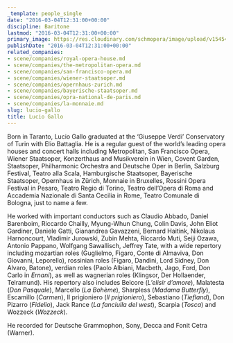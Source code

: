 ```yaml
---
_template: people_single
date: "2016-03-04T12:31:00+00:00"
discipline: Baritone
lastmod: "2016-03-04T12:31:00+00:00"
primary_image: https://res.cloudinary.com/schmopera/image/upload/v1545409169/media/webhook-uploads/1457094536880/Lucio-Gallo.jpg.jpg
publishDate: "2016-03-04T12:31:00+00:00"
related_companies:
- scene/companies/royal-opera-house.md
- scene/companies/the-metropolitan-opera.md
- scene/companies/san-francisco-opera.md
- scene/companies/wiener-staatsoper.md
- scene/companies/opernhaus-zurich.md
- scene/companies/bayerische-staatsoper.md
- scene/companies/opra-national-de-paris.md
- scene/companies/la-monnaie.md
slug: lucio-gallo
title: Lucio Gallo
---
```


Born in Taranto, Lucio Gallo graduated at the ‘Giuseppe Verdi’ Conservatory of Turin with Elio Battaglia. He is a regular guest of the world’s leading opera houses and concert halls including Metropolitan, San Francisco Opera, Wiener Staatsoper, Konzerthaus and Musikverein in Wien, Covent Garden, Staatsoper, Philharmonic Orchestra and Deutsche Oper in Berlin, Salzburg Festival, Teatro alla Scala, Hamburgische Staatsoper, Bayerische Staatsoper, Opernhaus in Zürich, Monnaie in Bruxelles, Rossini Opera Festival in Pesaro, Teatro Regio di Torino, Teatro dell’Opera di Roma and Accademia Nazionale di Santa Cecilia in Rome, Teatro Comunale di Bologna, just to name a few.

He worked with important conductors such as Claudio Abbado, Daniel Barenboim, Riccardo Chailly, Myung-Whun Chung, Colin Davis, John Eliot Gardiner, Daniele Gatti, Gianandrea Gavazzeni, Bernard Haitink, Nikolaus Harnoncourt, Vladimir Jurowski, Zubin Mehta, Riccardo Muti, Seiji Ozawa, Antonio Pappano, Wolfgang Sawallisch, Jeffrey Tate, with a wide repertory including mozartian roles (Guglielmo, Figaro, Conte di Almaviva, Don Giovanni, Leporello), rossinian roles (Figaro, Dandini, Lord Sidney, Don Alvaro, Batone), verdian roles (Paolo Albiani, Macbeth, Jago, Ford, Don Carlo in *Ernani*), as well as wagnerian roles (Klingsor, Der Hollaender, Telramund). His repertory also includes Belcore (*L’elisir d’amore*), Malatesta (*Don Pasquale*), Marcello (*La Bohème*), Sharpless (*Madama Butterfly*), Escamillo (*Carmen*), Il prigioniero (*Il prigioniero*), Sebastiano (*Tiefland*), Don Pizarro (*Fidelio*), Jack Rance (*La fanciulla del west*), Scarpia (*Tosca*) and Wozzeck (*Wozzeck*).

He recorded for Deutsche Grammophon, Sony, Decca and Fonit Cetra (Warner).
